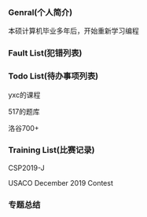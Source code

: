 ### Genral(个人简介)

本硕计算机毕业多年后，开始重新学习编程

### Fault List(犯错列表)



### Todo List(待办事项列表)
yxc的课程

517的题库

洛谷700+

### Training List(比赛记录)
CSP2019-J

USACO December 2019 Contest

### 专题总结


